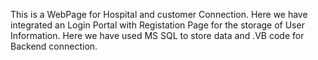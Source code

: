 This is a WebPage for Hospital and customer Connection.
Here we have integrated an Login Portal with Registation Page for the storage of User Information.
Here we have used MS SQL to store data and .VB code for Backend connection.
